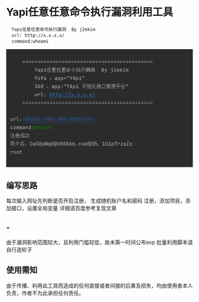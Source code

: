 # Yapi任意任意命令执行漏洞利用工具
      Yapi任意任意命令执行漏洞  By j2ekim
      url: http://x.x.x.x/
      command:whoami
      
![image](./img1.png)
## 编写思路
   每次输入网址先判断是否开启注册，
   生成随机账户名和密码
   注册，添加项目，添加接口，设置全局变量
   详细请百度参考复现文章

## -
由于漏洞影响范围较大，且利用门槛较低，故未第一时间公布exp
批量利用脚本请自行造轮子

## 使用需知
由于传播、利用此工具而造成的任何直接或者间接的后果及损失，均由使用者本人负责，作者不为此承担任何责任。
